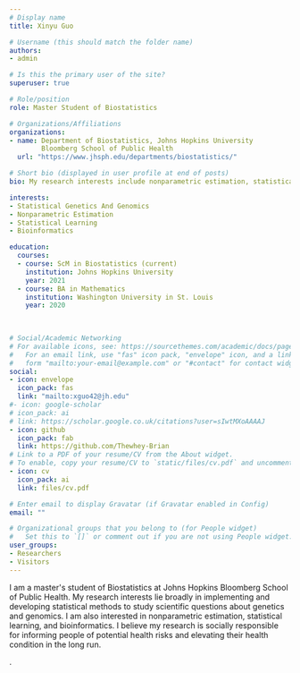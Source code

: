```yaml
---
# Display name
title: Xinyu Guo

# Username (this should match the folder name)
authors:
- admin

# Is this the primary user of the site?
superuser: true

# Role/position
role: Master Student of Biostatistics

# Organizations/Affiliations
organizations:
- name: Department of Biostatistics, Johns Hopkins University
        Bloomberg School of Public Health
  url: "https://www.jhsph.edu/departments/biostatistics/"

# Short bio (displayed in user profile at end of posts)
bio: My research interests include nonparametric estimation, statistical learning, and bioinformatics.

interests:
- Statistical Genetics And Genomics
- Nonparametric Estimation
- Statistical Learning
- Bioinformatics

education:
  courses:
  - course: ScM in Biostatistics (current)
    institution: Johns Hopkins University
    year: 2021
  - course: BA in Mathematics
    institution: Washington University in St. Louis
    year: 2020

    
    
# Social/Academic Networking
# For available icons, see: https://sourcethemes.com/academic/docs/page-builder/#icons
#   For an email link, use "fas" icon pack, "envelope" icon, and a link in the
#   form "mailto:your-email@example.com" or "#contact" for contact widget.
social:
- icon: envelope
  icon_pack: fas
  link: "mailto:xguo42@jh.edu"
#- icon: google-scholar
# icon_pack: ai
# link: https://scholar.google.co.uk/citations?user=sIwtMXoAAAAJ
- icon: github
  icon_pack: fab
  link: https://github.com/Thewhey-Brian
# Link to a PDF of your resume/CV from the About widget.
# To enable, copy your resume/CV to `static/files/cv.pdf` and uncomment the lines below.
- icon: cv
  icon_pack: ai
  link: files/cv.pdf

# Enter email to display Gravatar (if Gravatar enabled in Config)
email: ""

# Organizational groups that you belong to (for People widget)
#   Set this to `[]` or comment out if you are not using People widget.
user_groups:
- Researchers
- Visitors
---
```


I am a master's student of Biostatistics at Johns Hopkins Bloomberg School of Public Health. My research interests lie broadly in implementing and developing statistical methods to study scientific questions about genetics and genomics. I am also interested in nonparametric estimation, statistical learning, and bioinformatics. I believe my research is socially responsible for informing people of potential health risks and elevating their health condition in the long run.






.


